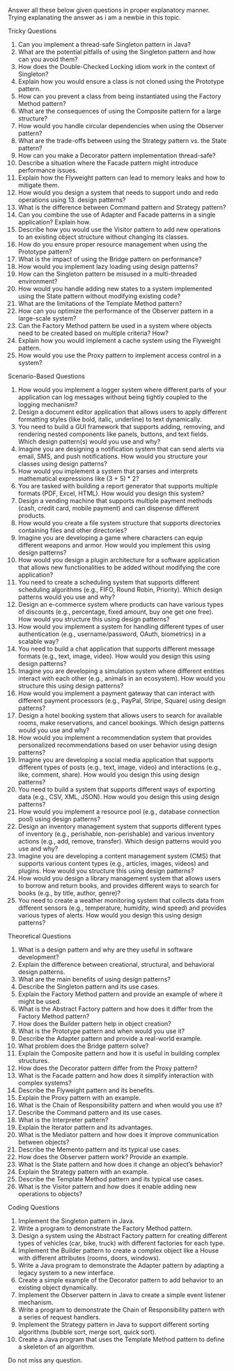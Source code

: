 Answer all these below given questions in proper explanatory manner. Trying explanating the answer as i am a newbie in this topic.

Tricky Questions
1. Can you implement a thread-safe Singleton pattern in Java?
2. What are the potential pitfalls of using the Singleton pattern and how can you avoid them?
3. How does the Double-Checked Locking idiom work in the context of Singleton?
4. Explain how you would ensure a class is not cloned using the Prototype pattern.
5. How can you prevent a class from being instantiated using the Factory Method pattern?
6. What are the consequences of using the Composite pattern for a large structure?
7. How would you handle circular dependencies when using the Observer pattern?
8. What are the trade-offs between using the Strategy pattern vs. the State pattern?
9. How can you make a Decorator pattern implementation thread-safe?
10. Describe a situation where the Facade pattern might introduce performance issues.
11. Explain how the Flyweight pattern can lead to memory leaks and how to mitigate them.
12. How would you design a system that needs to support undo and redo operations using 13. design patterns?
13. What is the difference between Command pattern and Strategy pattern?
14. Can you combine the use of Adapter and Facade patterns in a single application? Explain how.
15. Describe how you would use the Visitor pattern to add new operations to an existing object structure without changing its classes.
16. How do you ensure proper resource management when using the Prototype pattern?
17. What is the impact of using the Bridge pattern on performance?
18. How would you implement lazy loading using design patterns?
19. How can the Singleton pattern be misused in a multi-threaded environment?
20. How would you handle adding new states to a system implemented using the State pattern without modifying existing code?
21. What are the limitations of the Template Method pattern?
22. How can you optimize the performance of the Observer pattern in a large-scale system?
23. Can the Factory Method pattern be used in a system where objects need to be created based on multiple criteria? How?
24. Explain how you would implement a cache system using the Flyweight pattern.
25. How would you use the Proxy pattern to implement access control in a system?

Scenario-Based Questions

1. How would you implement a logger system where different parts of your application can log messages without being tightly coupled to the logging mechanism?
2. Design a document editor application that allows users to apply different formatting styles (like bold, italic, underline) to text dynamically.
3. You need to build a GUI framework that supports adding, removing, and rendering nested components like panels, buttons, and text fields. Which design pattern(s) would you use and why?
4. Imagine you are designing a notification system that can send alerts via email, SMS, and push notifications. How would you structure your classes using design patterns?
5. How would you implement a system that parses and interprets mathematical expressions like (3 + 5) * 2?
6. You are tasked with building a report generator that supports multiple formats (PDF, Excel, HTML). How would you design this system?
7. Design a vending machine that supports multiple payment methods (cash, credit card, mobile payment) and can dispense different products.
8. How would you create a file system structure that supports directories containing files and other directories?
9. Imagine you are developing a game where characters can equip different weapons and armor. How would you implement this using design patterns?
10. How would you design a plugin architecture for a software application that allows new functionalities to be added without modifying the core application?
11. You need to create a scheduling system that supports different scheduling algorithms (e.g., FIFO, Round Robin, Priority). Which design patterns would you use and why?
12. Design an e-commerce system where products can have various types of discounts (e.g., percentage, fixed amount, buy one get one free). How would you structure this using design patterns?
13. How would you implement a system for handling different types of user authentication (e.g., username/password, OAuth, biometrics) in a scalable way?
14. You need to build a chat application that supports different message formats (e.g., text, image, video). How would you design this using design patterns?
15. Imagine you are developing a simulation system where different entities interact with each other (e.g., animals in an ecosystem). How would you structure this using design patterns?
16. How would you implement a payment gateway that can interact with different payment processors (e.g., PayPal, Stripe, Square) using design patterns?
17. Design a hotel booking system that allows users to search for available rooms, make reservations, and cancel bookings. Which design patterns would you use and why?
18. How would you implement a recommendation system that provides personalized recommendations based on user behavior using design patterns?
19. Imagine you are developing a social media application that supports different types of posts (e.g., text, image, video) and interactions (e.g., like, comment, share). How would you design this using design patterns?
20. You need to build a system that supports different ways of exporting data (e.g., CSV, XML, JSON). How would you design this using design patterns?
21. How would you implement a resource pool (e.g., database connection pool) using design patterns?
22. Design an inventory management system that supports different types of inventory (e.g., perishable, non-perishable) and various inventory actions (e.g., add, remove, transfer). Which design patterns would you use and why?
23. Imagine you are developing a content management system (CMS) that supports various content types (e.g., articles, images, videos) and plugins. How would you structure this using design patterns?
24. How would you design a library management system that allows users to borrow and return books, and provides different ways to search for books (e.g., by title, author, genre)?
25. You need to create a weather monitoring system that collects data from different sensors (e.g., temperature, humidity, wind speed) and provides various types of alerts. How would you design this using design patterns?

Theoretical Questions

1. What is a design pattern and why are they useful in software development?
2. Explain the difference between creational, structural, and behavioral design patterns.
3. What are the main benefits of using design patterns?
4. Describe the Singleton pattern and its use cases.
5. Explain the Factory Method pattern and provide an example of where it might be used.
6. What is the Abstract Factory pattern and how does it differ from the Factory Method pattern?
7. How does the Builder pattern help in object creation?
8. What is the Prototype pattern and when would you use it?
9. Describe the Adapter pattern and provide a real-world example.
10. What problem does the Bridge pattern solve?
11. Explain the Composite pattern and how it is useful in building complex structures.
12. How does the Decorator pattern differ from the Proxy pattern?
13. What is the Facade pattern and how does it simplify interaction with complex systems?
14. Describe the Flyweight pattern and its benefits.
15. Explain the Proxy pattern with an example.
16. What is the Chain of Responsibility pattern and when would you use it?
17. Describe the Command pattern and its use cases.
18. What is the Interpreter pattern?
19. Explain the Iterator pattern and its advantages.
20. What is the Mediator pattern and how does it improve communication between objects?
21. Describe the Memento pattern and its typical use cases.
22. How does the Observer pattern work? Provide an example.
23. What is the State pattern and how does it change an object’s behavior?
24. Explain the Strategy pattern with an example.
25. Describe the Template Method pattern and its typical use cases.
26. What is the Visitor pattern and how does it enable adding new operations to objects?

Coding Questions

1. Implement the Singleton pattern in Java.
2. Write a program to demonstrate the Factory Method pattern.
3. Design a system using the Abstract Factory pattern for creating different types of vehicles (car, bike, truck) with different factories for each type.
4. Implement the Builder pattern to create a complex object like a House with different attributes (rooms, doors, windows).
5. Write a Java program to demonstrate the Adapter pattern by adapting a legacy system to a new interface.
6. Create a simple example of the Decorator pattern to add behavior to an existing object dynamically.
7. Implement the Observer pattern in Java to create a simple event listener mechanism.
8. Write a program to demonstrate the Chain of Responsibility pattern with a series of request handlers.
9. Implement the Strategy pattern in Java to support different sorting algorithms (bubble sort, merge sort, quick sort).
10. Create a Java program that uses the Template Method pattern to define a skeleton of an algorithm.

Do not miss any question.